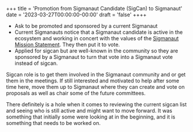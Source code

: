 +++
title = 'Promotion from Sigmanaut Candidate (SigCan) to Sigmanaut'
date = '2023-03-27T00:00:00-00:00'
draft = 'false'
++++

- Ask to be promoted and sponsored by a current Sigmanaut
- Current Sigmanauts notice that a Sigmanaut candidate is active in the ecosystem and working in concert with the values of the [Sigmanaut Mission Statement](). They then put it to vote. 
- Applied for sigcan but are well-known in the community so they are sponsored by a Sigmanaut to turn that vote into a Sigmanaut vote instead of sigcan. 

Sigcan role is to get them involved in the Sigmanaut community and or get them in the meetings. If still interested and motivated to help after some time here, move them up to Sigmanaut where they can create and vote on proposals as well as chair some of the future committees. 

There definitely is a hole when it comes to reviewing the current sigcan list and seeing who is still active and might want to move forward. It was something that initially some were looking at in the beginning, and it is something that needs to be worked on. 
